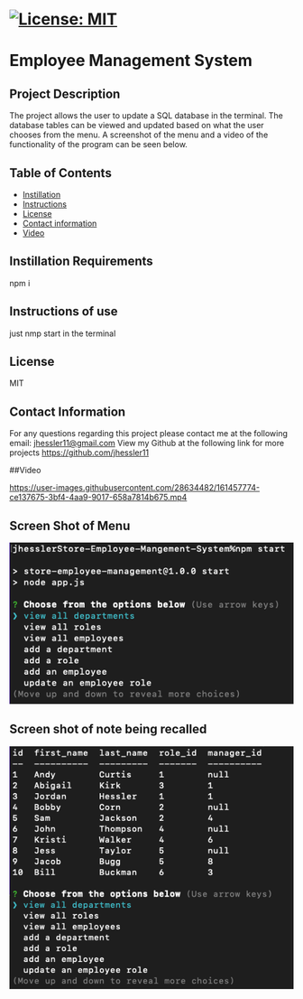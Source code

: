 
# [![License: MIT](https://img.shields.io/badge/License-MIT-yellow.svg)](https://opensource.org/licenses/MIT)
  
  # Employee Management System

  ## Project Description 
  The project allows the user to update a SQL database in the terminal. The database tables can be viewed and updated based on what the user chooses from   the menu. A screenshot of the menu and a video of the functionality of the program can be seen below. 
  
  ## Table of Contents
  - [Instillation](#Instillation-Requirements)
  - [Instructions](#Instructions-of-use)
  - [License](#License)
  - [Contact information](#Contact-information)
  - [Video](#video)
  
  ## Instillation Requirements
  npm i

  ## Instructions of use
  just nmp start in the terminal
  
  ## License
  MIT

  ## Contact Information 
  For any questions regarding this project please contact me at the following email: jhessler11@gmail.com
  View my Github at the following link for more projects https://github.com/jhessler11
  
  ##Video
  
  https://user-images.githubusercontent.com/28634482/161457774-ce137675-3bf4-4aa9-9017-658a7814b675.mp4


  ## Screen Shot of Menu
  ![Alt text](https://github.com/JHESSLER11/Employee-Management-System/blob/main/assets/images/menutable8.44.13%20PM.png)
  
  ## Screen shot of note being recalled
  ![Alt text](https://github.com/JHESSLER11/Employee-Management-System/blob/main/assets/images/employee%20table.png)  
  
